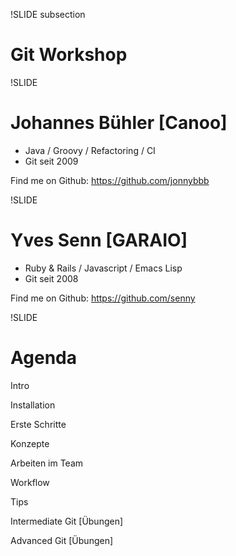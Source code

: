 !SLIDE subsection
# Git Workshop #

!SLIDE
# Johannes Bühler [Canoo] #
* Java / Groovy / Refactoring / CI 
* Git seit 2009

Find me on Github: https://github.com/jonnybbb

!SLIDE
# Yves Senn [GARAIO] #
* Ruby & Rails / Javascript / Emacs Lisp
* Git seit 2008

Find me on Github: https://github.com/senny

!SLIDE
# Agenda #

Intro

Installation

Erste Schritte

Konzepte

Arbeiten im Team

Workflow

Tips

Intermediate Git [Übungen]

Advanced Git [Übungen]

